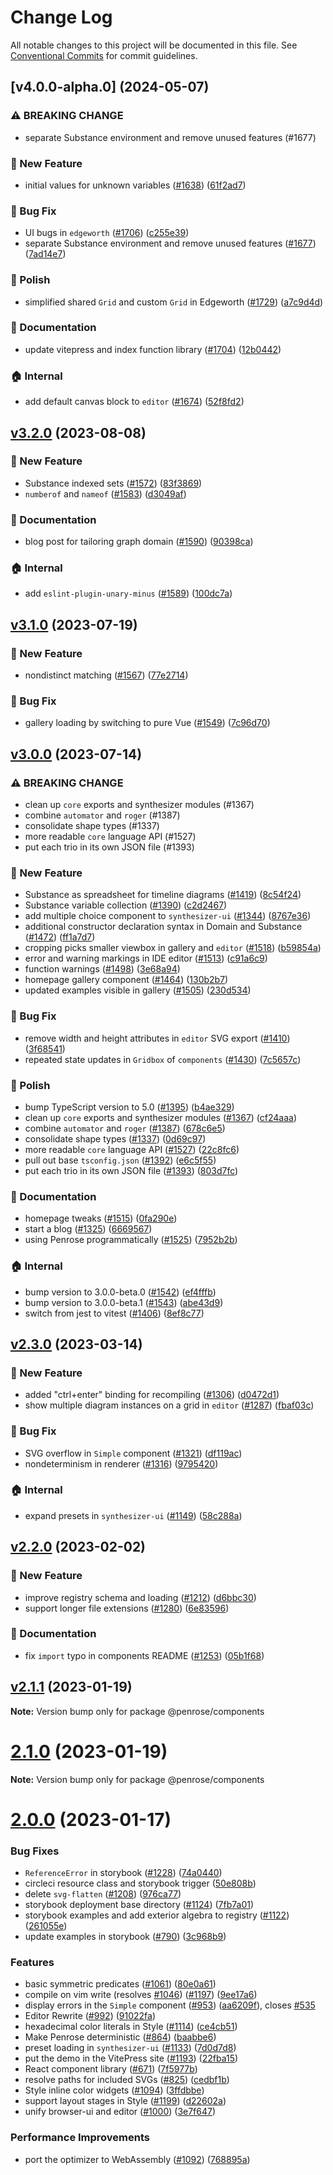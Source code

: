 # Change Log

All notable changes to this project will be documented in this file.
See [Conventional Commits](https://conventionalcommits.org) for commit guidelines.

## [v4.0.0-alpha.0] (2024-05-07)

### :warning: BREAKING CHANGE

* separate Substance environment and remove unused features (#1677)

### :rocket: New Feature

* initial values for unknown variables ([#1638](https://github.com/penrose/penrose/issues/1638)) ([61f2ad7](https://github.com/penrose/penrose/commit/61f2ad766efc471bf552a6cfc3d9fcf9c2f3779a))

### :bug: Bug Fix

* UI bugs in `edgeworth` ([#1706](https://github.com/penrose/penrose/issues/1706)) ([c255e39](https://github.com/penrose/penrose/commit/c255e39176c118662f91108ac9ab59682966acc6))
* separate Substance environment and remove unused features ([#1677](https://github.com/penrose/penrose/issues/1677)) ([7ad14e7](https://github.com/penrose/penrose/commit/7ad14e7d819d1ddedc03a75eb17f17532430b3aa))

### :nail_care: Polish

* simplified shared `Grid` and custom `Grid` in Edgeworth ([#1729](https://github.com/penrose/penrose/issues/1729)) ([a7c9d4d](https://github.com/penrose/penrose/commit/a7c9d4d5d8cc44b3544afb826da3a7002ef55cff))

### :memo: Documentation

* update vitepress and index function library ([#1704](https://github.com/penrose/penrose/issues/1704)) ([12b0442](https://github.com/penrose/penrose/commit/12b0442f78603fb619d615133acebfde8d319337))

### :house: Internal

* add default canvas block to `editor` ([#1674](https://github.com/penrose/penrose/issues/1674)) ([52f8fd2](https://github.com/penrose/penrose/commit/52f8fd28e1cfc22e0c9750f3c9cdc61e5f9a6591))


## [v3.2.0](https://github.com/penrose/penrose/compare/v3.1.0...v3.2.0) (2023-08-08)

### :rocket: New Feature

- Substance indexed sets ([#1572](https://github.com/penrose/penrose/issues/1572)) ([83f3869](https://github.com/penrose/penrose/commit/83f386950415a0d839ce95ba080c9ed36c4413b7))
- `numberof` and `nameof` ([#1583](https://github.com/penrose/penrose/issues/1583)) ([d3049af](https://github.com/penrose/penrose/commit/d3049afd47099e02dbfe3dc0d74bbbc7d2bb60fe))

### :memo: Documentation

- blog post for tailoring graph domain ([#1590](https://github.com/penrose/penrose/issues/1590)) ([90398ca](https://github.com/penrose/penrose/commit/90398ca487056f40ac606d70c429fbc42fccbd9f))

### :house: Internal

- add `eslint-plugin-unary-minus` ([#1589](https://github.com/penrose/penrose/issues/1589)) ([100dc7a](https://github.com/penrose/penrose/commit/100dc7a16f4dccf097c0a458b2ca741a37d10014))

## [v3.1.0](https://github.com/penrose/penrose/compare/v3.0.0...v3.1.0) (2023-07-19)

### :rocket: New Feature

- nondistinct matching ([#1567](https://github.com/penrose/penrose/issues/1567)) ([77e2714](https://github.com/penrose/penrose/commit/77e2714fb5bcf888136a2f65340b56c5d0025661))

### :bug: Bug Fix

- gallery loading by switching to pure Vue ([#1549](https://github.com/penrose/penrose/issues/1549)) ([7c96d70](https://github.com/penrose/penrose/commit/7c96d70f93d9da1810c32d3c7bcd467a343f5be1))

## [v3.0.0](https://github.com/penrose/penrose/compare/v2.3.0...v3.0.0) (2023-07-14)

### :warning: BREAKING CHANGE

- clean up `core` exports and synthesizer modules (#1367)
- combine `automator` and `roger` (#1387)
- consolidate shape types (#1337)
- more readable `core` language API (#1527)
- put each trio in its own JSON file (#1393)

### :rocket: New Feature

- Substance as spreadsheet for timeline diagrams ([#1419](https://github.com/penrose/penrose/issues/1419)) ([8c54f24](https://github.com/penrose/penrose/commit/8c54f24dfac463396422cd9837e2a55ee57f8787))
- Substance variable collection ([#1390](https://github.com/penrose/penrose/issues/1390)) ([c2d2467](https://github.com/penrose/penrose/commit/c2d2467a8f094695e0786a4464e556bfc2bda1a8))
- add multiple choice component to `synthesizer-ui` ([#1344](https://github.com/penrose/penrose/issues/1344)) ([8767e36](https://github.com/penrose/penrose/commit/8767e360ba8cf92210b1177ba2f07586d945d613))
- additional constructor declaration syntax in Domain and Substance ([#1472](https://github.com/penrose/penrose/issues/1472)) ([ff1a7d7](https://github.com/penrose/penrose/commit/ff1a7d70a643d0cc19d4f14c7b962207f28c46b7))
- cropping picks smaller viewbox in gallery and `editor` ([#1518](https://github.com/penrose/penrose/issues/1518)) ([b59854a](https://github.com/penrose/penrose/commit/b59854a69bd40e0d543fa16d6875150fb57207a9))
- error and warning markings in IDE editor ([#1513](https://github.com/penrose/penrose/issues/1513)) ([c91a6c9](https://github.com/penrose/penrose/commit/c91a6c9794cc26a2e9134fe60e02f5d33e572a5b))
- function warnings ([#1498](https://github.com/penrose/penrose/issues/1498)) ([3e68a94](https://github.com/penrose/penrose/commit/3e68a94ab933a841d882ea26c26a58b5728629bf))
- homepage gallery component ([#1464](https://github.com/penrose/penrose/issues/1464)) ([130b2b7](https://github.com/penrose/penrose/commit/130b2b77904b926863c7348b7de085a792117ca9))
- updated examples visible in gallery ([#1505](https://github.com/penrose/penrose/issues/1505)) ([230d534](https://github.com/penrose/penrose/commit/230d5344502a1b6506f03614f8b74c2035f50f71))

### :bug: Bug Fix

- remove width and height attributes in `editor` SVG export ([#1410](https://github.com/penrose/penrose/issues/1410)) ([3f68541](https://github.com/penrose/penrose/commit/3f685410b3543e59c77fd8c88893acb18ddfec2d))
- repeated state updates in `Gridbox` of `components` ([#1430](https://github.com/penrose/penrose/issues/1430)) ([7c5657c](https://github.com/penrose/penrose/commit/7c5657ccdb7a29a15c9800a4a57fe6e13ca60075))

### :nail_care: Polish

- bump TypeScript version to 5.0 ([#1395](https://github.com/penrose/penrose/issues/1395)) ([b4ae329](https://github.com/penrose/penrose/commit/b4ae3298c9a03926ca690c63f368adcaa031b56d))
- clean up `core` exports and synthesizer modules ([#1367](https://github.com/penrose/penrose/issues/1367)) ([cf24aaa](https://github.com/penrose/penrose/commit/cf24aaad28c3589d5770e75669f3e6e66d19d2aa))
- combine `automator` and `roger` ([#1387](https://github.com/penrose/penrose/issues/1387)) ([678c6e5](https://github.com/penrose/penrose/commit/678c6e528d20d6cbbfd3a04f1fcad656e72bdc6e))
- consolidate shape types ([#1337](https://github.com/penrose/penrose/issues/1337)) ([0d69c97](https://github.com/penrose/penrose/commit/0d69c9709d68f4dd4f8cc6a7773740fa6f872ccf))
- more readable `core` language API ([#1527](https://github.com/penrose/penrose/issues/1527)) ([22c8fc6](https://github.com/penrose/penrose/commit/22c8fc68f225974a353df244832b3b1c90e5f0e0))
- pull out base `tsconfig.json` ([#1392](https://github.com/penrose/penrose/issues/1392)) ([e6c5f55](https://github.com/penrose/penrose/commit/e6c5f5524837fe4c970713f05bbed821b9cda411))
- put each trio in its own JSON file ([#1393](https://github.com/penrose/penrose/issues/1393)) ([803d7fc](https://github.com/penrose/penrose/commit/803d7fc20199262f833c2f60606ed1b778c92b72))

### :memo: Documentation

- homepage tweaks ([#1515](https://github.com/penrose/penrose/issues/1515)) ([0fa290e](https://github.com/penrose/penrose/commit/0fa290e3264c8c20c768a9ef509a768ee10d5030))
- start a blog ([#1325](https://github.com/penrose/penrose/issues/1325)) ([6669567](https://github.com/penrose/penrose/commit/6669567917464c72d5dd445a6def540b0d11da93))
- using Penrose programmatically ([#1525](https://github.com/penrose/penrose/issues/1525)) ([7952b2b](https://github.com/penrose/penrose/commit/7952b2baa81fd4e5631135b707703cbc07646380))

### :house: Internal

- bump version to 3.0.0-beta.0 ([#1542](https://github.com/penrose/penrose/issues/1542)) ([ef4fffb](https://github.com/penrose/penrose/commit/ef4fffbf22e03fdd3af84c439163ff24bc5ccb41))
- bump version to 3.0.0-beta.1 ([#1543](https://github.com/penrose/penrose/issues/1543)) ([abe43d9](https://github.com/penrose/penrose/commit/abe43d9be98a719204b54cbf3abf4bbec9367d16))
- switch from jest to vitest ([#1406](https://github.com/penrose/penrose/issues/1406)) ([8ef8c77](https://github.com/penrose/penrose/commit/8ef8c778488b17eb0f02a62d1399e0b0337f5355))

## [v2.3.0](https://github.com/penrose/penrose/compare/v2.2.0...v2.3.0) (2023-03-14)

### :rocket: New Feature

- added "ctrl+enter" binding for recompiling ([#1306](https://github.com/penrose/penrose/issues/1306)) ([d0472d1](https://github.com/penrose/penrose/commit/d0472d1306959f6244ebb64a64894cc0a3fd376b))
- show multiple diagram instances on a grid in `editor` ([#1287](https://github.com/penrose/penrose/issues/1287)) ([fbaf03c](https://github.com/penrose/penrose/commit/fbaf03c7b6c4f87cc628111ee080af76c65ef55e))

### :bug: Bug Fix

- SVG overflow in `Simple` component ([#1321](https://github.com/penrose/penrose/issues/1321)) ([df119ac](https://github.com/penrose/penrose/commit/df119acad87250d0097eeda4f019238bf0d07743))
- nondeterminism in renderer ([#1316](https://github.com/penrose/penrose/issues/1316)) ([9795420](https://github.com/penrose/penrose/commit/97954202c60c2aab6a11af1694f652f8a3bb8e4d))

### :house: Internal

- expand presets in `synthesizer-ui` ([#1149](https://github.com/penrose/penrose/issues/1149)) ([58c288a](https://github.com/penrose/penrose/commit/58c288a2ec5b124f008222e8c3807dfa550dcd6f))

## [v2.2.0](https://github.com/penrose/penrose/compare/v2.1.1...v2.2.0) (2023-02-02)

### :rocket: New Feature

- improve registry schema and loading ([#1212](https://github.com/penrose/penrose/issues/1212)) ([d6bbc30](https://github.com/penrose/penrose/commit/d6bbc302de494e08fa4ca0602ccfa29bdfcd65ae))
- support longer file extensions ([#1280](https://github.com/penrose/penrose/issues/1280)) ([6e83596](https://github.com/penrose/penrose/commit/6e835968280a784a91c4a2ca47a226516a3067d0))

### :memo: Documentation

- fix `import` typo in components README ([#1253](https://github.com/penrose/penrose/issues/1253)) ([05b1f68](https://github.com/penrose/penrose/commit/05b1f68a80a3fc36868e226038f450ae8cd65cf5))

## [v2.1.1](https://github.com/penrose/penrose/compare/v2.1.0...v2.1.1) (2023-01-19)

**Note:** Version bump only for package @penrose/components

# [2.1.0](https://github.com/penrose/penrose/compare/v2.0.0...v2.1.0) (2023-01-19)

**Note:** Version bump only for package @penrose/components

# [2.0.0](https://github.com/penrose/penrose/compare/v1.3.0...v2.0.0) (2023-01-17)

### Bug Fixes

- `ReferenceError` in storybook ([#1228](https://github.com/penrose/penrose/issues/1228)) ([74a0440](https://github.com/penrose/penrose/commit/74a0440be73053a8fb1105b810308254b2957663))
- circleci resource class and storybook trigger ([50e808b](https://github.com/penrose/penrose/commit/50e808b0e7c77dfbb5f6e61c71eb0a1c9636aadd))
- delete `svg-flatten` ([#1208](https://github.com/penrose/penrose/issues/1208)) ([976ca77](https://github.com/penrose/penrose/commit/976ca770c8eae9b95d2d6f7b36937005bbac8bcf))
- storybook deployment base directory ([#1124](https://github.com/penrose/penrose/issues/1124)) ([7fb7a01](https://github.com/penrose/penrose/commit/7fb7a013d01a9fc1d40310b2a8505f99d7ea9468))
- storybook examples and add exterior algebra to registry ([#1122](https://github.com/penrose/penrose/issues/1122)) ([261055e](https://github.com/penrose/penrose/commit/261055edcd31939fa62db97928b86868b9a5e656))
- update examples in storybook ([#790](https://github.com/penrose/penrose/issues/790)) ([3c968b9](https://github.com/penrose/penrose/commit/3c968b90e77017c55fa43db02bd3a3dd874cb047))

### Features

- basic symmetric predicates ([#1061](https://github.com/penrose/penrose/issues/1061)) ([80e0a61](https://github.com/penrose/penrose/commit/80e0a611951cec828dbec5f00b56795a34ddfe26))
- compile on vim write (resolves [#1046](https://github.com/penrose/penrose/issues/1046)) ([#1197](https://github.com/penrose/penrose/issues/1197)) ([9ee17a6](https://github.com/penrose/penrose/commit/9ee17a62bbc78b73caa4c093ed4131359af588d5))
- display errors in the `Simple` component ([#953](https://github.com/penrose/penrose/issues/953)) ([aa6209f](https://github.com/penrose/penrose/commit/aa6209f520b6a2cbdcfe1b80767b233d27d69867)), closes [#535](https://github.com/penrose/penrose/issues/535)
- Editor Rewrite ([#992](https://github.com/penrose/penrose/issues/992)) ([91022fa](https://github.com/penrose/penrose/commit/91022fafdd45e6e5810bcb87448095a1d105bae5))
- hexadecimal color literals in Style ([#1114](https://github.com/penrose/penrose/issues/1114)) ([ce4cb51](https://github.com/penrose/penrose/commit/ce4cb51cdb22b67d01766bd744073f191cc0a262))
- Make Penrose deterministic ([#864](https://github.com/penrose/penrose/issues/864)) ([baabbe6](https://github.com/penrose/penrose/commit/baabbe63cfee662eb1f97a0782ca3a1d609af4cd))
- preset loading in `synthesizer-ui` ([#1133](https://github.com/penrose/penrose/issues/1133)) ([7d0d7d8](https://github.com/penrose/penrose/commit/7d0d7d873df48ce82536f396d193c0cc45a51ff9))
- put the demo in the VitePress site ([#1193](https://github.com/penrose/penrose/issues/1193)) ([22fba15](https://github.com/penrose/penrose/commit/22fba1567426fa425564e9dcd514b69ca69622e6))
- React component library ([#671](https://github.com/penrose/penrose/issues/671)) ([7f5977b](https://github.com/penrose/penrose/commit/7f5977b9c578b0a47c0d7b3643426d62319c93d7))
- resolve paths for included SVGs ([#825](https://github.com/penrose/penrose/issues/825)) ([cedbf1b](https://github.com/penrose/penrose/commit/cedbf1b0f219f013a0c825e08007a2edc3b2c3bc))
- Style inline color widgets ([#1094](https://github.com/penrose/penrose/issues/1094)) ([3ffdbbe](https://github.com/penrose/penrose/commit/3ffdbbe8aef0a2588962bf242de85d39fa4792c7))
- support layout stages in Style ([#1199](https://github.com/penrose/penrose/issues/1199)) ([d22602a](https://github.com/penrose/penrose/commit/d22602a7f31ce48c0c00a984efec5fa3622e63eb))
- unify browser-ui and editor ([#1000](https://github.com/penrose/penrose/issues/1000)) ([3e7f647](https://github.com/penrose/penrose/commit/3e7f64729fb36ba7c735f0360dcc4f33fd04a49c))

### Performance Improvements

- port the optimizer to WebAssembly ([#1092](https://github.com/penrose/penrose/issues/1092)) ([768895a](https://github.com/penrose/penrose/commit/768895a3aac643095f0d139052fa8a139ce28cfb))
